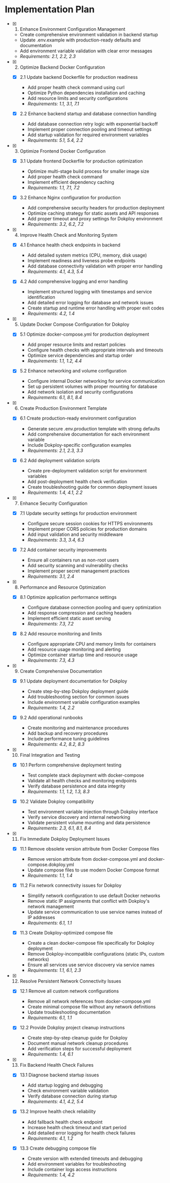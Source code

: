 # Implementation Plan

- [x] 1. Enhance Environment Configuration Management
  - Create comprehensive environment validation in backend startup
  - Update .env.example with production-ready defaults and documentation
  - Add environment variable validation with clear error messages
  - _Requirements: 2.1, 2.2, 2.3_

- [x] 2. Optimize Backend Docker Configuration
  - [x] 2.1 Update backend Dockerfile for production readiness
    - Add proper health check command using curl
    - Optimize Python dependencies installation and caching
    - Add resource limits and security configurations
    - _Requirements: 1.1, 3.1, 7.1_

  - [x] 2.2 Enhance backend startup and database connection handling
    - Add database connection retry logic with exponential backoff
    - Implement proper connection pooling and timeout settings
    - Add startup validation for required environment variables
    - _Requirements: 5.1, 5.4, 2.2_

- [x] 3. Optimize Frontend Docker Configuration
  - [x] 3.1 Update frontend Dockerfile for production optimization
    - Optimize multi-stage build process for smaller image size
    - Add proper health check command
    - Implement efficient dependency caching
    - _Requirements: 1.1, 7.1, 7.2_

  - [x] 3.2 Enhance Nginx configuration for production
    - Add comprehensive security headers for production deployment
    - Optimize caching strategy for static assets and API responses
    - Add proper timeout and proxy settings for Dokploy environment
    - _Requirements: 3.2, 6.2, 7.2_

- [x] 4. Improve Health Check and Monitoring System
  - [x] 4.1 Enhance health check endpoints in backend
    - Add detailed system metrics (CPU, memory, disk usage)
    - Implement readiness and liveness probe endpoints
    - Add database connectivity validation with proper error handling
    - _Requirements: 4.1, 4.3, 5.4_

  - [x] 4.2 Add comprehensive logging and error handling
    - Implement structured logging with timestamps and service identification
    - Add detailed error logging for database and network issues
    - Create startup and runtime error handling with proper exit codes
    - _Requirements: 4.2, 1.4_

- [x] 5. Update Docker Compose Configuration for Dokploy
  - [x] 5.1 Optimize docker-compose.yml for production deployment
    - Add proper resource limits and restart policies
    - Configure health checks with appropriate intervals and timeouts
    - Optimize service dependencies and startup order
    - _Requirements: 1.1, 1.2, 4.4_

  - [x] 5.2 Enhance networking and volume configuration
    - Configure internal Docker networking for service communication
    - Set up persistent volumes with proper mounting for database
    - Add network isolation and security configurations
    - _Requirements: 6.1, 8.1, 8.4_

- [x] 6. Create Production Environment Template
  - [x] 6.1 Create production-ready environment configuration
    - Generate secure .env.production template with strong defaults
    - Add comprehensive documentation for each environment variable
    - Include Dokploy-specific configuration examples
    - _Requirements: 2.1, 2.3, 3.3_

  - [x] 6.2 Add deployment validation scripts
    - Create pre-deployment validation script for environment variables
    - Add post-deployment health check verification
    - Create troubleshooting guide for common deployment issues
    - _Requirements: 1.4, 4.1, 2.2_

- [x] 7. Enhance Security Configuration
  - [x] 7.1 Update security settings for production environment
    - Configure secure session cookies for HTTPS environments
    - Implement proper CORS policies for production domains
    - Add input validation and security middleware
    - _Requirements: 3.3, 3.4, 6.3_

  - [x] 7.2 Add container security improvements
    - Ensure all containers run as non-root users
    - Add security scanning and vulnerability checks
    - Implement proper secret management practices
    - _Requirements: 3.1, 2.4_

- [x] 8. Performance and Resource Optimization
  - [x] 8.1 Optimize application performance settings
    - Configure database connection pooling and query optimization
    - Add response compression and caching headers
    - Implement efficient static asset serving
    - _Requirements: 7.3, 7.2_

  - [x] 8.2 Add resource monitoring and limits
    - Configure appropriate CPU and memory limits for containers
    - Add resource usage monitoring and alerting
    - Optimize container startup time and resource usage
    - _Requirements: 7.3, 4.3_

- [x] 9. Create Comprehensive Documentation
  - [x] 9.1 Update deployment documentation for Dokploy
    - Create step-by-step Dokploy deployment guide
    - Add troubleshooting section for common issues
    - Include environment variable configuration examples
    - _Requirements: 1.4, 2.2_

  - [x] 9.2 Add operational runbooks
    - Create monitoring and maintenance procedures
    - Add backup and recovery procedures
    - Include performance tuning guidelines
    - _Requirements: 4.2, 8.2, 8.3_

- [x] 10. Final Integration and Testing
  - [x] 10.1 Perform comprehensive deployment testing
    - Test complete stack deployment with docker-compose
    - Validate all health checks and monitoring endpoints
    - Verify database persistence and data integrity
    - _Requirements: 1.1, 1.2, 1.3, 8.3_

  - [x] 10.2 Validate Dokploy compatibility
    - Test environment variable injection through Dokploy interface
    - Verify service discovery and internal networking
    - Validate persistent volume mounting and data persistence
    - _Requirements: 2.3, 6.1, 8.1, 8.4_
- [x] 11. Fix Immediate Dokploy Deployment Issues
  - [x] 11.1 Remove obsolete version attribute from Docker Compose files
    - Remove version attribute from docker-compose.yml and docker-compose.dokploy.yml
    - Update compose files to use modern Docker Compose format
    - _Requirements: 1.1, 1.4_

  - [x] 11.2 Fix network connectivity issues for Dokploy
    - Simplify network configuration to use default Docker networks
    - Remove static IP assignments that conflict with Dokploy's network management
    - Update service communication to use service names instead of IP addresses
    - _Requirements: 6.1, 1.1_

  - [x] 11.3 Create Dokploy-optimized compose file
    - Create a clean docker-compose file specifically for Dokploy deployment
    - Remove Dokploy-incompatible configurations (static IPs, custom networks)
    - Ensure all services use service discovery via service names
    - _Requirements: 1.1, 6.1, 2.3_

- [x] 12. Resolve Persistent Network Connectivity Issues
  - [x] 12.1 Remove all custom network configurations
    - Remove all network references from docker-compose.yml
    - Create minimal compose file without any network definitions
    - Update troubleshooting documentation
    - _Requirements: 6.1, 1.1_

  - [x] 12.2 Provide Dokploy project cleanup instructions
    - Create step-by-step cleanup guide for Dokploy
    - Document manual network cleanup procedures
    - Add verification steps for successful deployment
    - _Requirements: 1.4, 6.1_

- [x] 13. Fix Backend Health Check Failures
  - [x] 13.1 Diagnose backend startup issues
    - Add startup logging and debugging
    - Check environment variable validation
    - Verify database connection during startup
    - _Requirements: 4.1, 4.2, 5.4_

  - [x] 13.2 Improve health check reliability
    - Add fallback health check endpoint
    - Increase health check timeout and start period
    - Add detailed error logging for health check failures
    - _Requirements: 4.1, 1.2_

  - [x] 13.3 Create debugging compose file
    - Create version with extended timeouts and debugging
    - Add environment variables for troubleshooting
    - Include container logs access instructions
    - _Requirements: 1.4, 4.2_